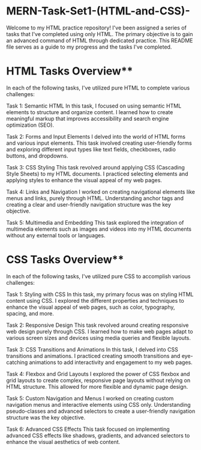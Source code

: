 # MERN-Task-Set1-(HTML-and-CSS)-

Welcome to my HTML practice repository! I've been assigned a series of tasks that I've completed using only HTML. The primary objective is to gain an advanced command of HTML through dedicated practice. This README file serves as a guide to my progress and the tasks I've completed.

# HTML Tasks Overview**
In each of the following tasks, I've utilized pure HTML to complete various challenges:

Task 1: Semantic HTML
In this task, I focused on using semantic HTML elements to structure and organize content. I learned how to create meaningful markup that improves accessibility and search engine optimization (SEO).

Task 2: Forms and Input Elements
I delved into the world of HTML forms and various input elements. This task involved creating user-friendly forms and exploring different input types like text fields, checkboxes, radio buttons, and dropdowns.

Task 3: CSS Styling
This task revolved around applying CSS (Cascading Style Sheets) to my HTML documents. I practiced selecting elements and applying styles to enhance the visual appeal of my web pages.

Task 4: Links and Navigation
I worked on creating navigational elements like menus and links, purely through HTML. Understanding anchor tags and creating a clear and user-friendly navigation structure was the key objective.

Task 5: Multimedia and Embedding
This task explored the integration of multimedia elements such as images and videos into my HTML documents without any external tools or languages.

# CSS Tasks Overview**
In each of the following tasks, I've utilized pure CSS to accomplish various challenges:

Task 1: Styling with CSS
In this task, my primary focus was on styling HTML content using CSS. I explored the different properties and techniques to enhance the visual appeal of web pages, such as color, typography, spacing, and more.

Task 2: Responsive Design
This task revolved around creating responsive web design purely through CSS. I learned how to make web pages adapt to various screen sizes and devices using media queries and flexible layouts.

Task 3: CSS Transitions and Animations
In this task, I delved into CSS transitions and animations. I practiced creating smooth transitions and eye-catching animations to add interactivity and engagement to my web pages.

Task 4: Flexbox and Grid Layouts
I explored the power of CSS flexbox and grid layouts to create complex, responsive page layouts without relying on HTML structure. This allowed for more flexible and dynamic page design.

Task 5: Custom Navigation and Menus
I worked on creating custom navigation menus and interactive elements using CSS only. Understanding pseudo-classes and advanced selectors to create a user-friendly navigation structure was the key objective.

Task 6: Advanced CSS Effects
This task focused on implementing advanced CSS effects like shadows, gradients, and advanced selectors to enhance the visual aesthetics of web content.
